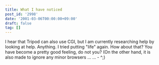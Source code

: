 ```yaml
---
title: What I have noticed
post_id: '2998'
date: '2001-03-06T00:00:00+09:00'
draft: false
tag: []
---
```


I hear that Tripod can also use CGI, but I am currently researching help by looking at help. Anything. I tried putting "life" again. How about that? You have become a pretty good feeling, do not you? (On the other hand, it is also made to ignore any minor browsers ... ... - ^;)